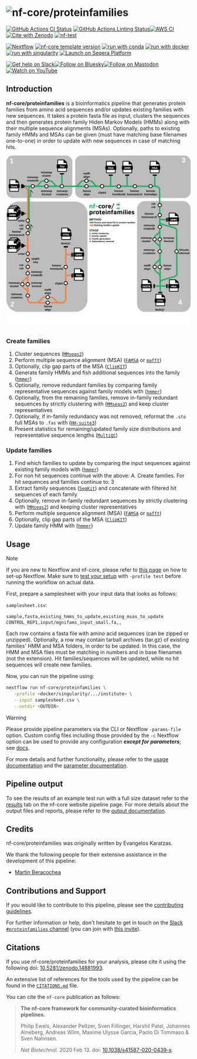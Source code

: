 <h1>
  <picture>
    <source media="(prefers-color-scheme: dark)" srcset="docs/images/nf-core-proteinfamilies_logo_dark.png">
    <img alt="nf-core/proteinfamilies" src="docs/images/nf-core-proteinfamilies_logo_light.png">
  </picture>
</h1>

[![GitHub Actions CI Status](https://github.com/nf-core/proteinfamilies/actions/workflows/nf-test.yml/badge.svg)](https://github.com/nf-core/proteinfamilies/actions/workflows/nf-test.yml)
[![GitHub Actions Linting Status](https://github.com/nf-core/proteinfamilies/actions/workflows/linting.yml/badge.svg)](https://github.com/nf-core/proteinfamilies/actions/workflows/linting.yml)[![AWS CI](https://img.shields.io/badge/CI%20tests-full%20size-FF9900?labelColor=000000&logo=Amazon%20AWS)](https://nf-co.re/proteinfamilies/results)[![Cite with Zenodo](http://img.shields.io/badge/DOI-10.5281/zenodo.XXXXXXX-1073c8?labelColor=000000)](https://doi.org/10.5281/zenodo.XXXXXXX)
[![nf-test](https://img.shields.io/badge/unit_tests-nf--test-337ab7.svg)](https://www.nf-test.com)

[![Nextflow](https://img.shields.io/badge/version-%E2%89%A524.10.5-green?style=flat&logo=nextflow&logoColor=white&color=%230DC09D&link=https%3A%2F%2Fnextflow.io)](https://www.nextflow.io/)
[![nf-core template version](https://img.shields.io/badge/nf--core_template-3.3.2-green?style=flat&logo=nfcore&logoColor=white&color=%2324B064&link=https%3A%2F%2Fnf-co.re)](https://github.com/nf-core/tools/releases/tag/3.3.2)
[![run with conda](http://img.shields.io/badge/run%20with-conda-3EB049?labelColor=000000&logo=anaconda)](https://docs.conda.io/en/latest/)
[![run with docker](https://img.shields.io/badge/run%20with-docker-0db7ed?labelColor=000000&logo=docker)](https://www.docker.com/)
[![run with singularity](https://img.shields.io/badge/run%20with-singularity-1d355c.svg?labelColor=000000)](https://sylabs.io/docs/)
[![Launch on Seqera Platform](https://img.shields.io/badge/Launch%20%F0%9F%9A%80-Seqera%20Platform-%234256e7)](https://cloud.seqera.io/launch?pipeline=https://github.com/nf-core/proteinfamilies)

[![Get help on Slack](http://img.shields.io/badge/slack-nf--core%20%23proteinfamilies-4A154B?labelColor=000000&logo=slack)](https://nfcore.slack.com/channels/proteinfamilies)[![Follow on Bluesky](https://img.shields.io/badge/bluesky-%40nf__core-1185fe?labelColor=000000&logo=bluesky)](https://bsky.app/profile/nf-co.re)[![Follow on Mastodon](https://img.shields.io/badge/mastodon-nf__core-6364ff?labelColor=FFFFFF&logo=mastodon)](https://mstdn.science/@nf_core)[![Watch on YouTube](http://img.shields.io/badge/youtube-nf--core-FF0000?labelColor=000000&logo=youtube)](https://www.youtube.com/c/nf-core)

## Introduction

**nf-core/proteinfamilies** is a bioinformatics pipeline that generates protein families from amino acid sequences and/or updates existing families with new sequences.
It takes a protein fasta file as input, clusters the sequences and then generates protein family Hiden Markov Models (HMMs) along with their multiple sequence alignments (MSAs).
Optionally, paths to existing family HMMs and MSAs can be given (must have matching base filenames one-to-one) in order to update with new sequences in case of matching hits.

<p align="center">
    <img src="docs/images/proteinfamilies_workflow.png" alt="nf-core/proteinfamilies workflow overview">
</p>

### Create families

1. Cluster sequences ([`MMseqs2`](https://github.com/soedinglab/MMseqs2/))
2. Perform multiple sequence alignment (MSA) ([`FAMSA`](https://github.com/refresh-bio/FAMSA/) or [`mafft`](https://github.com/GSLBiotech/mafft/))
3. Optionally, clip gap parts of the MSA ([`ClipKIT`](https://github.com/JLSteenwyk/ClipKIT/))
4. Generate family HMMs and fish additional sequences into the family ([`hmmer`](https://github.com/EddyRivasLab/hmmer/))
5. Optionally, remove redundant families by comparing family representative sequences against family models with ([`hmmer`](https://github.com/EddyRivasLab/hmmer/))
6. Optionally, from the remaining families, remove in-family redundant sequences by strictly clustering with ([`MMseqs2`](https://github.com/soedinglab/MMseqs2/)) and keep cluster representatives
7. Optionally, if in-family redundancy was not removed, reformat the `.sto` full MSAs to `.fas` with ([`HH-suite3`](https://github.com/soedinglab/hh-suite))
8. Present statistics for remaining/updated family size distributions and representative sequence lengths ([`MultiQC`](http://multiqc.info/))

### Update families

1. Find which families to update by comparing the input sequences against existing family models with ([`hmmer`](https://github.com/EddyRivasLab/hmmer/))
2. For non hit sequences continue with the above: A. Create families. For hit sequences and families continue to: 3
3. Extract family sequences ([`SeqKit`](https://github.com/shenwei356/seqkit/)) and concatenate with filtered hit sequences of each family
4. Optionally, remove in-family redundant sequences by strictly clustering with ([`MMseqs2`](https://github.com/soedinglab/MMseqs2/)) and keeping cluster representatives
5. Perform multiple sequence alignment (MSA) ([`FAMSA`](https://github.com/refresh-bio/FAMSA/) or [`mafft`](https://github.com/GSLBiotech/mafft/))
6. Optionally, clip gap parts of the MSA ([`ClipKIT`](https://github.com/JLSteenwyk/ClipKIT/))
7. Update family HMM with ([`hmmer`](https://github.com/EddyRivasLab/hmmer/))

## Usage

> [!NOTE]
> If you are new to Nextflow and nf-core, please refer to [this page](https://nf-co.re/docs/usage/installation) on how to set-up Nextflow. Make sure to [test your setup](https://nf-co.re/docs/usage/introduction#how-to-run-a-pipeline) with `-profile test` before running the workflow on actual data.

First, prepare a samplesheet with your input data that looks as follows:

`samplesheet.csv`:

```csv
sample,fasta,existing_hmms_to_update,existing_msas_to_update
CONTROL_REP1,input/mgnifams_input_small.fa,,
```

Each row contains a fasta file with amino acid sequences (can be zipped or unzipped).
Optionally, a row may contain tarball archives (tar.gz) of existing families' HMM and MSA folders, in order to be updated.
In this case, the HMM and MSA files must be matching in numbers and in base filenames (not the extension).
Hit families/sequences will be updated, while no hit sequences will create new families.

Now, you can run the pipeline using:

```bash
nextflow run nf-core/proteinfamilies \
   -profile <docker/singularity/.../institute> \
   --input samplesheet.csv \
   --outdir <OUTDIR>
```

> [!WARNING]
> Please provide pipeline parameters via the CLI or Nextflow `-params-file` option. Custom config files including those provided by the `-c` Nextflow option can be used to provide any configuration _**except for parameters**_; see [docs](https://nf-co.re/docs/usage/getting_started/configuration#custom-configuration-files).

For more details and further functionality, please refer to the [usage documentation](https://nf-co.re/proteinfamilies/usage) and the [parameter documentation](https://nf-co.re/proteinfamilies/parameters).

## Pipeline output

To see the results of an example test run with a full size dataset refer to the [results](https://nf-co.re/proteinfamilies/results) tab on the nf-core website pipeline page.
For more details about the output files and reports, please refer to the
[output documentation](https://nf-co.re/proteinfamilies/output).

## Credits

nf-core/proteinfamilies was originally written by Evangelos Karatzas.

We thank the following people for their extensive assistance in the development of this pipeline:

- [Martin Beracochea](https://github.com/mberacochea)

## Contributions and Support

If you would like to contribute to this pipeline, please see the [contributing guidelines](.github/CONTRIBUTING.md).

For further information or help, don't hesitate to get in touch on the [Slack `#proteinfamilies` channel](https://nfcore.slack.com/channels/proteinfamilies) (you can join with [this invite](https://nf-co.re/join/slack)).

## Citations

If you use nf-core/proteinfamilies for your analysis, please cite it using the following doi: [10.5281/zenodo.14881993](https://doi.org/10.5281/zenodo.14881993).

An extensive list of references for the tools used by the pipeline can be found in the [`CITATIONS.md`](CITATIONS.md) file.

You can cite the `nf-core` publication as follows:

> **The nf-core framework for community-curated bioinformatics pipelines.**
>
> Philip Ewels, Alexander Peltzer, Sven Fillinger, Harshil Patel, Johannes Alneberg, Andreas Wilm, Maxime Ulysse Garcia, Paolo Di Tommaso & Sven Nahnsen.
>
> _Nat Biotechnol._ 2020 Feb 13. doi: [10.1038/s41587-020-0439-x](https://dx.doi.org/10.1038/s41587-020-0439-x).
